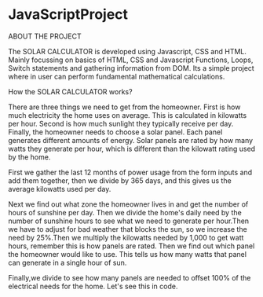 # JavaScriptProject
ABOUT THE PROJECT

The SOLAR CALCULATOR is developed using Javascript, CSS and HTML. Mainly focussing on basics of HTML, CSS and Javascript Functions, Loops, Switch statements and gathering information from DOM. Its a simple project where in user can perform fundamental mathematical calculations.

How the SOLAR CALCULATOR works?

There are three things we need to get from the homeowner. 
First is how much electricity the home uses on average. This is calculated in kilowatts per hour.
Second is how much sunlight they typically receive per day.
Finally, the homeowner needs to choose a solar panel.
Each panel generates different amounts of energy. Solar panels are rated by how many watts they generate per hour, which is different than the kilowatt rating used by the home.

First we gather the last 12 months of power usage from the form inputs and add them together, then we divide by 365 days, and this gives us the average kilowatts used per day.

Next we find out what zone the homeowner lives in and get the number of hours of sunshine per day. Then we divide the home's daily need by the number of sunshine hours to see what we need to generate per hour.Then we have to adjust for bad weather that blocks the sun, so we increase the need by 25%.Then we multiply the kilowatts needed by 1,000 to get watt hours, remember this is how panels are rated. Then we find out which panel the homeowner would like to use. This tells us how many watts that panel can generate in a single hour of sun.

Finally,we divide to see how many panels are needed to offset 100% of the electrical needs for the home. Let's see this in code.
